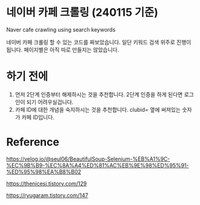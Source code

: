 # 네이버 카페 크롤링 (240115 기준)
Naver cafe crawling using search keywords

네이버 카페 크롤링 할 수 있는 코드를 짜보았습니다. 일단 키워드 검색 위주로 진행이 됩니다. 페이지별은 아직 따로 만들지는 않았습니다.

# 하기 전에
1. 먼저 2단계 인증부터 해제하시는 것을 추천합니다. 2단계 인증을 하게 된다면 로그인이 되기 어려우실겁니다. 
2. 카페 ID에 대한 개념을 숙지하시는 것을 추천합니다. clubid= 옆에 써져있는 숫자가 카페 ID입니다.

# Reference
https://velog.io/@seul06/BeautifulSoup-Selenium-%EB%A1%9C-%EC%9B%B9-%EC%8A%A4%ED%81%AC%EB%9E%98%ED%95%91-%ED%95%98%EA%B8%B02

https://thenicesj.tistory.com/129

https://ryugaram.tistory.com/147
